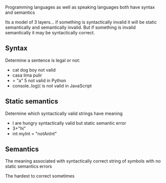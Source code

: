 Programming languages as well as speaking languages both have syntax and semantics

Its a model of 3 layers... if something is syntactically invalid it will be static semantically and semantically invalid. But if something is invalid semantically it may be syntactically correct.
## Syntax
Determine a sentence is legal or not:
- cat dog boy not valid
- casa lima pulir
- = "a" 5 not valid in Python
- console..log)( is not valid in JavaScript
## Static semantics
Determine which syntactically valid strings have meaning
- I are hungry syntactically valid but static semantic error
- 3+"hi"
- int myInt = "notAnInt"
## Semantics
The meaning associated with syntactically correct string of symbols with no static semantics errors

The hardest to correct sometimes